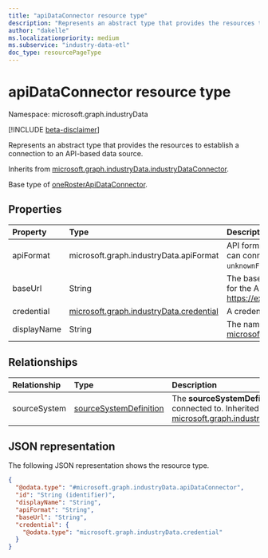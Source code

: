 ```yaml
---
title: "apiDataConnector resource type"
description: "Represents an abstract type that provides the resources to establish a connection to an API-based data source."
author: "dakelle"
ms.localizationpriority: medium
ms.subservice: "industry-data-etl"
doc_type: resourcePageType
---
```


# apiDataConnector resource type

Namespace: microsoft.graph.industryData

[!INCLUDE [beta-disclaimer](../../includes/beta-disclaimer.md)]

Represents an abstract type that provides the resources to establish a connection to an API-based data source.

Inherits from [microsoft.graph.industryData.industryDataConnector](industrydata-industrydataconnector.md).

Base type of [oneRosterApiDataConnector](industrydata-oneRosterApiDataConnector.md).

## Properties
|Property|Type|Description|
|:---|:---|:---|
| apiFormat   | microsoft.graph.industryData.apiFormat                                             | API formats of external systems the industryDataHub can connect to..The possible values are: `oneRoster`, `unknownFutureValue`.                          |
| baseUrl     | String                                                                             | The base URL including the scheme, host, and path for the API (with or without a trailing '/'). Example: https://example.com/ims/oneRoster/              |
| credential  | [microsoft.graph.industryData.credential](industrydata-credential.md) | A credential to use to connect to the API.                                                                                                               |
| displayName | String                                                                             | The name of the data connector. Inherited from [microsoft.graph.industryData.industryDataConnector](industrydata-industrydataconnector.md). |

## Relationships
|Relationship|Type|Description|
|:---|:---|:---|
|sourceSystem|[sourceSystemDefinition](industrydata-sourcesystemdefinition.md)|The **sourceSystemDefinition** this connector is connected to. Inherited from [microsoft.graph.industryData.industryDataConnector](industrydata-industrydataconnector.md)|

## JSON representation
The following JSON representation shows the resource type.
<!-- {
  "blockType": "resource",
  "keyProperty": "id",
  "@odata.type": "microsoft.graph.industryData.apiDataConnector",
  "baseType": "microsoft.graph.industryData.industryDataConnector",
  "openType": false
}
-->
``` json
{
  "@odata.type": "#microsoft.graph.industryData.apiDataConnector",
  "id": "String (identifier)",
  "displayName": "String",
  "apiFormat": "String",
  "baseUrl": "String",
  "credential": {
    "@odata.type": "microsoft.graph.industryData.credential"
  }
}
```

